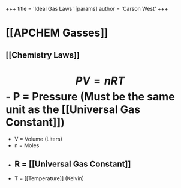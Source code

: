 +++
 title = 'Ideal Gas Laws'
[params]
	author = 'Carson West'
+++
# [[APCHEM Gasses]]
## [[Chemistry Laws]]

#  $$ PV = nRT $$  - P = Pressure (Must be the same unit as the [[Universal Gas Constant]])
- V = Volume (Liters)
- n = Moles
- R = [[Universal Gas Constant]]
	- 
- T = [[Temperature]] (Kelvin)